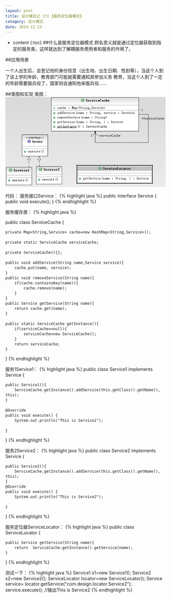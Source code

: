 ```yaml
---
layout: post
title: 设计模式之（六）【服务定位器模式】
category: 设计模式
date: 2014-12-23
---
```

* content
{:toc}
##什么是服务定位器模式
顾名思义就是通过定位器获取到指定的服务类，这样就达到了解耦服务使用者和服务的作用了。

<!-- more -->

##应用场景
>
一个人出生后，会登记他的身份信息（出生地、出生日期、性别等），当这个人到了该上学的年龄，教育部门可能就需要通知其参加义务
教育，当这个人到了一定的年龄需要服兵役了，国家则会通知他来服兵役……


##类图和实现
类图：
![服务定位器模式](/res/img/blogimg/locator.png)

代码：
服务接口Service：
{% highlight java %}
public interface Service {
	 public void execute();
}
{% endhighlight %}

服务缓存类：
{% highlight java %}

public class ServiceCache {

	private Map<String,Service> cache=new HashMap<String,Service>();

	private static ServiceCache serviceCache;

	private ServiceCache(){};

	public void addService(String name,Service service){
		cache.put(name, service);
	}
	public void removeService(String name){
		if(cache.containsKey(name)){
			cache.remove(name);
		}
	}
	public Service getService(String name){
		return cache.get(name);
	}

	public static ServiceCache getInstance(){
		if(serviceCache==null){
			serviceCache=new ServiceCache();
		}
		return serviceCache;
	}

}
{% endhighlight %}

服务1Service1：
{% highlight java %}
public class Service1 implements Service {

	public Service1(){
		ServiceCache.getInstance().addService(this.getClass().getName(), this);
	}

	@Override
	public void execute() {
		System.out.println("This is Service1");

	}
}
{% endhighlight %}

服务2Service2：
{% highlight java %}
public class Service2 implements Service {

	public Service2(){
		ServiceCache.getInstance().addService(this.getClass().getName(), this);
	}
	@Override
	public void execute() {
		System.out.println("This is Service2");

	}

}
{% endhighlight %}

服务定位器ServiceLocator：
{% highlight java %}
public class ServiceLocator {

	public Service getService(String name){
		return  ServiceCache.getInstance().getService(name);
	}
}
{% endhighlight %}

测试一下：
{% highlight java %}
		Service1 s1=new Service1();
		Service2 s2=new Service2();
		ServiceLocator locator=new ServiceLocator();
	    Service service=	locator.getService("com.design.locator.Service2");
	    service.execute();
        //输出This is Service2
{% endhighlight %}

